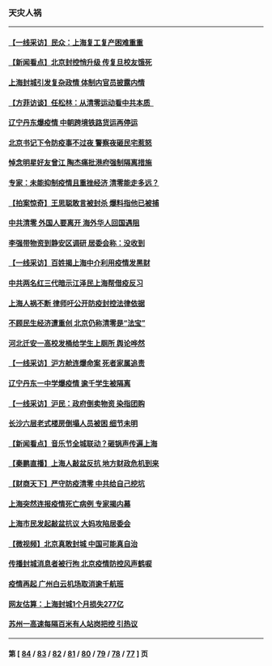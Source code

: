### 天灾人祸
---
#### [【一线采访】民众：上海复工复产困难重重](../../pages/ncid280/n13723956.md) 
#### [【新闻看点】北京封控悄升级 传复旦校友饿死](../../pages/ncid280/n13723660.md) 
#### [上海封城引发复杂政情 体制内官员披露内情](../../pages/ncid280/n13723861.md) 
#### [【方菲访谈】任松林：从清零运动看中共本质  ](../../pages/ncid280/n13723618.md) 
#### [辽宁丹东爆疫情 中朝跨境铁路货运再停运](../../pages/ncid280/n13723747.md) 
#### [北京书记下令防疫事不过夜 警察夜砸民宅惹怒](../../pages/ncid280/n13723632.md) 
#### [悼念明星好友曾江 陶杰痛批港府强制隔离措施](../../pages/ncid280/n13723612.md) 
#### [专家：未能抑制疫情且重挫经济 清零能走多远？](../../pages/ncid280/n13723499.md) 
#### [【拍案惊奇】王思聪敢言被封杀 爆料指他已被捕](../../pages/ncid280/n13723559.md) 
#### [中共清零 外国人要离开 海外华人回国遇阻](../../pages/ncid280/n13723475.md) 
#### [李强带物资到静安区调研 居委会称：没收到](../../pages/ncid280/n13723172.md) 
#### [【一线采访】百姓揭上海中介利用疫情发黑财](../../pages/ncid280/n13723518.md) 
#### [中共两名红三代暗示江泽民上海帮借疫反习](../../pages/ncid280/n13723408.md) 
#### [上海人祸不断 律师吁公开防疫封控法律依据](../../pages/ncid280/n13723309.md) 
#### [不顾民生经济遭重创 北京仍称清零是“法宝”](../../pages/ncid280/n13723265.md) 
#### [河北迁安一高校发桶给学生上厕所 舆论哗然](../../pages/ncid280/n13723204.md) 
#### [【一线采访】沪方舱连爆命案 死者家属追责](../../pages/ncid280/n13722483.md) 
#### [辽宁丹东一中学爆疫情 逾千学生被隔离](../../pages/ncid280/n13723157.md) 
#### [【一线采访】沪民：政府倒卖物资 染指团购](../../pages/ncid280/n13721840.md) 
#### [长沙六层老式楼房倒塌人员被困 细节未明](../../pages/ncid280/n13723164.md) 
#### [【新闻看点】音乐节全城联动？砸锅声传遍上海](../../pages/ncid280/n13722662.md) 
#### [【秦鹏直播】上海人敲盆反抗 地方财政危机到来](../../pages/ncid280/n13722844.md) 
#### [【财商天下】严守防疫清零 中共给自己挖坑](../../pages/ncid280/n13722723.md) 
#### [上海突然连报疫情死亡病例 专家揭内幕](../../pages/ncid280/n13722697.md) 
#### [上海市民发起敲盆抗议 大妈攻陷居委会](../../pages/ncid280/n13722764.md) 
#### [【微视频】北京真敢封城 中国可能真自治](../../pages/ncid280/n13722598.md) 
#### [传播封城消息者被行拘 北京疫情防控风声鹤唳](../../pages/ncid280/n13722443.md) 
#### [疫情再起 广州白云机场取消逾千航班](../../pages/ncid280/n13722358.md) 
#### [网友估算：上海封城1个月损失277亿](../../pages/ncid280/n13722363.md) 
#### [苏州一高速每隔百米有人站岗把控 引热议](../../pages/ncid280/n13722321.md) 

---
#### 第 [ [84](./84.md) / [83](./83.md) / [82](./82.md) / [81](./81.md) / [80](./80.md) / [79](./79.md) / [78](./78.md) / [77](./77.md) ] 页
